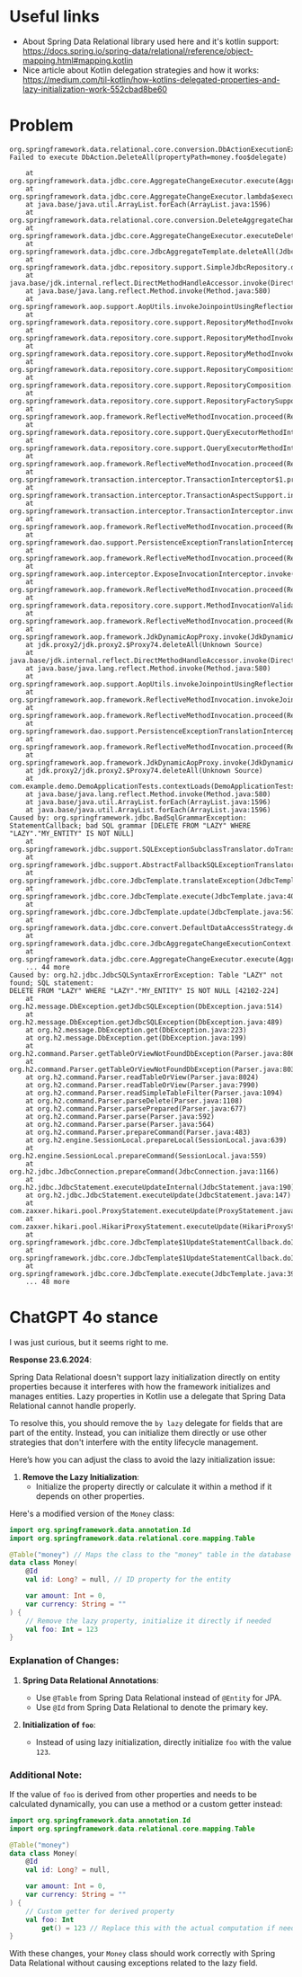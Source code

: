 # Useful links
 * About Spring Data Relational library used here and it's kotlin support: https://docs.spring.io/spring-data/relational/reference/object-mapping.html#mapping.kotlin
 * Nice article about Kotlin delegation strategies and how it works: https://medium.com/til-kotlin/how-kotlins-delegated-properties-and-lazy-initialization-work-552cbad8be60

# Problem

```
org.springframework.data.relational.core.conversion.DbActionExecutionException: Failed to execute DbAction.DeleteAll(propertyPath=money.foo$delegate)

	at org.springframework.data.jdbc.core.AggregateChangeExecutor.execute(AggregateChangeExecutor.java:118)
	at org.springframework.data.jdbc.core.AggregateChangeExecutor.lambda$executeDelete$1(AggregateChangeExecutor.java:78)
	at java.base/java.util.ArrayList.forEach(ArrayList.java:1596)
	at org.springframework.data.relational.core.conversion.DeleteAggregateChange.forEachAction(DeleteAggregateChange.java:82)
	at org.springframework.data.jdbc.core.AggregateChangeExecutor.executeDelete(AggregateChangeExecutor.java:78)
	at org.springframework.data.jdbc.core.JdbcAggregateTemplate.deleteAll(JdbcAggregateTemplate.java:404)
	at org.springframework.data.jdbc.repository.support.SimpleJdbcRepository.deleteAll(SimpleJdbcRepository.java:129)
	at java.base/jdk.internal.reflect.DirectMethodHandleAccessor.invoke(DirectMethodHandleAccessor.java:103)
	at java.base/java.lang.reflect.Method.invoke(Method.java:580)
	at org.springframework.aop.support.AopUtils.invokeJoinpointUsingReflection(AopUtils.java:354)
	at org.springframework.data.repository.core.support.RepositoryMethodInvoker$RepositoryFragmentMethodInvoker.lambda$new$0(RepositoryMethodInvoker.java:277)
	at org.springframework.data.repository.core.support.RepositoryMethodInvoker.doInvoke(RepositoryMethodInvoker.java:170)
	at org.springframework.data.repository.core.support.RepositoryMethodInvoker.invoke(RepositoryMethodInvoker.java:158)
	at org.springframework.data.repository.core.support.RepositoryComposition$RepositoryFragments.invoke(RepositoryComposition.java:516)
	at org.springframework.data.repository.core.support.RepositoryComposition.invoke(RepositoryComposition.java:285)
	at org.springframework.data.repository.core.support.RepositoryFactorySupport$ImplementationMethodExecutionInterceptor.invoke(RepositoryFactorySupport.java:628)
	at org.springframework.aop.framework.ReflectiveMethodInvocation.proceed(ReflectiveMethodInvocation.java:184)
	at org.springframework.data.repository.core.support.QueryExecutorMethodInterceptor.doInvoke(QueryExecutorMethodInterceptor.java:168)
	at org.springframework.data.repository.core.support.QueryExecutorMethodInterceptor.invoke(QueryExecutorMethodInterceptor.java:143)
	at org.springframework.aop.framework.ReflectiveMethodInvocation.proceed(ReflectiveMethodInvocation.java:184)
	at org.springframework.transaction.interceptor.TransactionInterceptor$1.proceedWithInvocation(TransactionInterceptor.java:123)
	at org.springframework.transaction.interceptor.TransactionAspectSupport.invokeWithinTransaction(TransactionAspectSupport.java:392)
	at org.springframework.transaction.interceptor.TransactionInterceptor.invoke(TransactionInterceptor.java:119)
	at org.springframework.aop.framework.ReflectiveMethodInvocation.proceed(ReflectiveMethodInvocation.java:184)
	at org.springframework.dao.support.PersistenceExceptionTranslationInterceptor.invoke(PersistenceExceptionTranslationInterceptor.java:138)
	at org.springframework.aop.framework.ReflectiveMethodInvocation.proceed(ReflectiveMethodInvocation.java:184)
	at org.springframework.aop.interceptor.ExposeInvocationInterceptor.invoke(ExposeInvocationInterceptor.java:97)
	at org.springframework.aop.framework.ReflectiveMethodInvocation.proceed(ReflectiveMethodInvocation.java:184)
	at org.springframework.data.repository.core.support.MethodInvocationValidator.invoke(MethodInvocationValidator.java:95)
	at org.springframework.aop.framework.ReflectiveMethodInvocation.proceed(ReflectiveMethodInvocation.java:184)
	at org.springframework.aop.framework.JdkDynamicAopProxy.invoke(JdkDynamicAopProxy.java:223)
	at jdk.proxy2/jdk.proxy2.$Proxy74.deleteAll(Unknown Source)
	at java.base/jdk.internal.reflect.DirectMethodHandleAccessor.invoke(DirectMethodHandleAccessor.java:103)
	at java.base/java.lang.reflect.Method.invoke(Method.java:580)
	at org.springframework.aop.support.AopUtils.invokeJoinpointUsingReflection(AopUtils.java:354)
	at org.springframework.aop.framework.ReflectiveMethodInvocation.invokeJoinpoint(ReflectiveMethodInvocation.java:196)
	at org.springframework.aop.framework.ReflectiveMethodInvocation.proceed(ReflectiveMethodInvocation.java:163)
	at org.springframework.dao.support.PersistenceExceptionTranslationInterceptor.invoke(PersistenceExceptionTranslationInterceptor.java:138)
	at org.springframework.aop.framework.ReflectiveMethodInvocation.proceed(ReflectiveMethodInvocation.java:184)
	at org.springframework.aop.framework.JdkDynamicAopProxy.invoke(JdkDynamicAopProxy.java:223)
	at jdk.proxy2/jdk.proxy2.$Proxy74.deleteAll(Unknown Source)
	at com.example.demo.DemoApplicationTests.contextLoads(DemoApplicationTests.kt:39)
	at java.base/java.lang.reflect.Method.invoke(Method.java:580)
	at java.base/java.util.ArrayList.forEach(ArrayList.java:1596)
	at java.base/java.util.ArrayList.forEach(ArrayList.java:1596)
Caused by: org.springframework.jdbc.BadSqlGrammarException: StatementCallback; bad SQL grammar [DELETE FROM "LAZY" WHERE "LAZY"."MY_ENTITY" IS NOT NULL]
	at org.springframework.jdbc.support.SQLExceptionSubclassTranslator.doTranslate(SQLExceptionSubclassTranslator.java:103)
	at org.springframework.jdbc.support.AbstractFallbackSQLExceptionTranslator.translate(AbstractFallbackSQLExceptionTranslator.java:107)
	at org.springframework.jdbc.core.JdbcTemplate.translateException(JdbcTemplate.java:1548)
	at org.springframework.jdbc.core.JdbcTemplate.execute(JdbcTemplate.java:408)
	at org.springframework.jdbc.core.JdbcTemplate.update(JdbcTemplate.java:567)
	at org.springframework.data.jdbc.core.convert.DefaultDataAccessStrategy.deleteAll(DefaultDataAccessStrategy.java:232)
	at org.springframework.data.jdbc.core.JdbcAggregateChangeExecutionContext.executeDeleteAll(JdbcAggregateChangeExecutionContext.java:167)
	at org.springframework.data.jdbc.core.AggregateChangeExecutor.execute(AggregateChangeExecutor.java:99)
	... 44 more
Caused by: org.h2.jdbc.JdbcSQLSyntaxErrorException: Table "LAZY" not found; SQL statement:
DELETE FROM "LAZY" WHERE "LAZY"."MY_ENTITY" IS NOT NULL [42102-224]
	at org.h2.message.DbException.getJdbcSQLException(DbException.java:514)
	at org.h2.message.DbException.getJdbcSQLException(DbException.java:489)
	at org.h2.message.DbException.get(DbException.java:223)
	at org.h2.message.DbException.get(DbException.java:199)
	at org.h2.command.Parser.getTableOrViewNotFoundDbException(Parser.java:8064)
	at org.h2.command.Parser.getTableOrViewNotFoundDbException(Parser.java:8035)
	at org.h2.command.Parser.readTableOrView(Parser.java:8024)
	at org.h2.command.Parser.readTableOrView(Parser.java:7990)
	at org.h2.command.Parser.readSimpleTableFilter(Parser.java:1094)
	at org.h2.command.Parser.parseDelete(Parser.java:1108)
	at org.h2.command.Parser.parsePrepared(Parser.java:677)
	at org.h2.command.Parser.parse(Parser.java:592)
	at org.h2.command.Parser.parse(Parser.java:564)
	at org.h2.command.Parser.prepareCommand(Parser.java:483)
	at org.h2.engine.SessionLocal.prepareLocal(SessionLocal.java:639)
	at org.h2.engine.SessionLocal.prepareCommand(SessionLocal.java:559)
	at org.h2.jdbc.JdbcConnection.prepareCommand(JdbcConnection.java:1166)
	at org.h2.jdbc.JdbcStatement.executeUpdateInternal(JdbcStatement.java:190)
	at org.h2.jdbc.JdbcStatement.executeUpdate(JdbcStatement.java:147)
	at com.zaxxer.hikari.pool.ProxyStatement.executeUpdate(ProxyStatement.java:119)
	at com.zaxxer.hikari.pool.HikariProxyStatement.executeUpdate(HikariProxyStatement.java)
	at org.springframework.jdbc.core.JdbcTemplate$1UpdateStatementCallback.doInStatement(JdbcTemplate.java:555)
	at org.springframework.jdbc.core.JdbcTemplate$1UpdateStatementCallback.doInStatement(JdbcTemplate.java:552)
	at org.springframework.jdbc.core.JdbcTemplate.execute(JdbcTemplate.java:393)
	... 48 more

```

# ChatGPT 4o stance 
I was just curious, but it seems right to me.

**Response 23.6.2024**:

Spring Data Relational doesn't support lazy initialization directly on entity properties because it interferes with how the framework initializes and manages entities. Lazy properties in Kotlin use a delegate that Spring Data Relational cannot handle properly.

To resolve this, you should remove the `by lazy` delegate for fields that are part of the entity. Instead, you can initialize them directly or use other strategies that don't interfere with the entity lifecycle management.

Here’s how you can adjust the class to avoid the lazy initialization issue:

1. **Remove the Lazy Initialization**:
   - Initialize the property directly or calculate it within a method if it depends on other properties.

Here's a modified version of the `Money` class:

```kotlin
import org.springframework.data.annotation.Id
import org.springframework.data.relational.core.mapping.Table

@Table("money") // Maps the class to the "money" table in the database
data class Money(
    @Id
    val id: Long? = null, // ID property for the entity

    var amount: Int = 0,
    var currency: String = ""
) {
    // Remove the lazy property, initialize it directly if needed
    val foo: Int = 123
}
```

### Explanation of Changes:

1. **Spring Data Relational Annotations**:
   - Use `@Table` from Spring Data Relational instead of `@Entity` for JPA.
   - Use `@Id` from Spring Data Relational to denote the primary key.

2. **Initialization of `foo`**:
   - Instead of using lazy initialization, directly initialize `foo` with the value `123`.

### Additional Note:

If the value of `foo` is derived from other properties and needs to be calculated dynamically, you can use a method or a custom getter instead:

```kotlin
import org.springframework.data.annotation.Id
import org.springframework.data.relational.core.mapping.Table

@Table("money")
data class Money(
    @Id
    val id: Long? = null,

    var amount: Int = 0,
    var currency: String = ""
) {
    // Custom getter for derived property
    val foo: Int
        get() = 123 // Replace this with the actual computation if needed
}
```

With these changes, your `Money` class should work correctly with Spring Data Relational without causing exceptions related to the lazy field.
